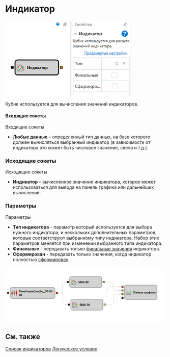 # Индикатор

![Designer Indicator 00](../images/Designer_Indicator_00.png)

Кубик используется для вычисления значений индикаторов.

#### Входящие сокеты

Входящие сокеты

- **Любые данные** – определенный тип данных, на базе которого должен вычисляться выбранный индикатор (в зависимости от индикатора это может быть числовое значение, свеча и т.д.).

### Исходящие сокеты

Исходящие сокеты

- **Индикатор** – вычисленное значение индикатора, которое может использоваться для вывода на панель графика или дальнейших вычислений.

### Параметры

Параметры

- **Тип индикатора** - параметр который используется для выбора нужного индикатора, и нескольких дополнительных параметров, которые соответствуют выбранному типу индикатора. Набор этих параметров меняется при изменении выбранного типа индикатора.
- **Финальные** - передавать только [финальные значения](Indicators.md) индикатора.
- **Сформирован** - передавать только значения, когда индикатор полностью [сформирован](Indicators.md).

![Designer Indicator 01](../images/Designer_Indicator_01.png)

## См. также

[Список индикаторов](IndicatorsAll.md)
[Логическое условие](Designer_Logical_condition.md)
